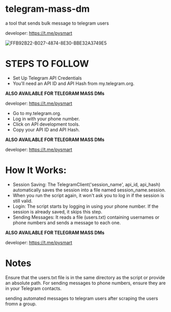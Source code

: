 # telegram-mass-dm
a tool that sends bulk message to telegram users

developer: https://t.me/pysmart


![FFB92B22-B027-4874-8E30-BBE32A3749E5](https://github.com/user-attachments/assets/e1738869-c48b-4e03-a760-9211d8316493)


# STEPS TO FOLLOW
- Set Up Telegram API Credentials
- You'll need an API ID and API Hash from my.telegram.org.
 
<b>ALSO AVAILABLE FOR TELEGRAM MASS DMs</b>

developer: https://t.me/pysmart

- Go to my.telegram.org.
- Log in with your phone number.
- Click on API development tools.
- Copy your API ID and API Hash.

<b>ALSO AVAILABLE FOR TELEGRAM MASS DMs</b>

developer: https://t.me/pysmart

# How It Works:
- Session Saving: The TelegramClient('session_name', api_id, api_hash) automatically saves the session into a file named session_name.session.
- When you run the script again, it won't ask you to log in if the session is still valid.
- Login: The script starts by logging in using your phone number. If the session is already saved, it skips this step.
- Sending Messages: It reads a file (users.txt) containing usernames or phone numbers and sends a message to each one.

<b>ALSO AVAILABLE FOR TELEGRAM MASS DMs</b>

developer: https://t.me/pysmart

# Notes
Ensure that the users.txt file is in the same directory as the script or provide an absolute path.
For sending messages to phone numbers, ensure they are in your Telegram contacts. 

sending automated messages to telegram users after scraping the users fromn a group.
